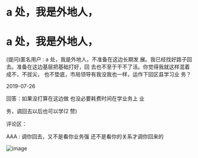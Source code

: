 # a 处，我是外地人，

# a 处，我是外地人，

(提问)匿名用户 : a 处，我是外地人，不准备在这边长期发 展。我已经找好路子回去。准备在这边基层把基础打好，回 去也不至于干不了活。你觉得我就这样混着成不，不拔尖， 也不垫底，市局领导有我没我也一样，运作下回区县学习业 务？

2019-07-26

回答：如果没打算在这边做 也没必要耗费时间在学业务上 业

务，调回去以后也可以学(2 赞)

评论区：

AAA : 调你回去，又不是看你业务强 还不是看你的关系才调你回来的

![image](img/Image_162.png)